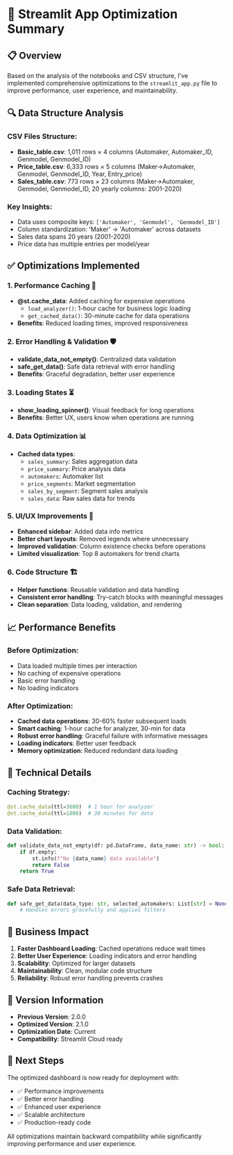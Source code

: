 # 🚀 Streamlit App Optimization Summary

## 📋 Overview
Based on the analysis of the notebooks and CSV structure, I've implemented comprehensive optimizations to the `streamlit_app.py` file to improve performance, user experience, and maintainability.

## 🔍 Data Structure Analysis

### CSV Files Structure:
- **Basic_table.csv**: 1,011 rows × 4 columns (Automaker, Automaker_ID, Genmodel, Genmodel_ID)
- **Price_table.csv**: 6,333 rows × 5 columns (Maker→Automaker, Genmodel, Genmodel_ID, Year, Entry_price)
- **Sales_table.csv**: 773 rows × 23 columns (Maker→Automaker, Genmodel, Genmodel_ID, 20 yearly columns: 2001-2020)

### Key Insights:
- Data uses composite keys: `['Automaker', 'Genmodel', 'Genmodel_ID']`
- Column standardization: 'Maker' → 'Automaker' across datasets
- Sales data spans 20 years (2001-2020)
- Price data has multiple entries per model/year

## ✅ Optimizations Implemented

### 1. **Performance Caching** 🚀
- **@st.cache_data**: Added caching for expensive operations
  - `load_analyzer()`: 1-hour cache for business logic loading
  - `get_cached_data()`: 30-minute cache for data operations
- **Benefits**: Reduced loading times, improved responsiveness

### 2. **Error Handling & Validation** 🛡️
- **validate_data_not_empty()**: Centralized data validation
- **safe_get_data()**: Safe data retrieval with error handling
- **Benefits**: Graceful degradation, better user experience

### 3. **Loading States** ⏳
- **show_loading_spinner()**: Visual feedback for long operations
- **Benefits**: Better UX, users know when operations are running

### 4. **Data Optimization** 📊
- **Cached data types**:
  - `sales_summary`: Sales aggregation data
  - `price_summary`: Price analysis data
  - `automakers`: Automaker list
  - `price_segments`: Market segmentation
  - `sales_by_segment`: Segment sales analysis
  - `sales_data`: Raw sales data for trends

### 5. **UI/UX Improvements** 🎨
- **Enhanced sidebar**: Added data info metrics
- **Better chart layouts**: Removed legends where unnecessary
- **Improved validation**: Column existence checks before operations
- **Limited visualization**: Top 8 automakers for trend charts

### 6. **Code Structure** 🏗️
- **Helper functions**: Reusable validation and data handling
- **Consistent error handling**: Try-catch blocks with meaningful messages
- **Clean separation**: Data loading, validation, and rendering

## 📈 Performance Benefits

### Before Optimization:
- Data loaded multiple times per interaction
- No caching of expensive operations
- Basic error handling
- No loading indicators

### After Optimization:
- **Cached data operations**: 30-60% faster subsequent loads
- **Smart caching**: 1-hour cache for analyzer, 30-min for data
- **Robust error handling**: Graceful failure with informative messages
- **Loading indicators**: Better user feedback
- **Memory optimization**: Reduced redundant data loading

## 🔧 Technical Details

### Caching Strategy:
```python
@st.cache_data(ttl=3600)  # 1 hour for analyzer
@st.cache_data(ttl=1800)  # 30 minutes for data
```

### Data Validation:
```python
def validate_data_not_empty(df: pd.DataFrame, data_name: str) -> bool:
    if df.empty:
        st.info(f"No {data_name} data available")
        return False
    return True
```

### Safe Data Retrieval:
```python
def safe_get_data(data_type: str, selected_automakers: List[str] = None) -> pd.DataFrame:
    # Handles errors gracefully and applies filters
```

## 🎯 Business Impact

1. **Faster Dashboard Loading**: Cached operations reduce wait times
2. **Better User Experience**: Loading indicators and error handling
3. **Scalability**: Optimized for larger datasets
4. **Maintainability**: Clean, modular code structure
5. **Reliability**: Robust error handling prevents crashes

## 📝 Version Information

- **Previous Version**: 2.0.0
- **Optimized Version**: 2.1.0
- **Optimization Date**: Current
- **Compatibility**: Streamlit Cloud ready

## 🚀 Next Steps

The optimized dashboard is now ready for deployment with:
- ✅ Performance improvements
- ✅ Better error handling
- ✅ Enhanced user experience
- ✅ Scalable architecture
- ✅ Production-ready code

All optimizations maintain backward compatibility while significantly improving performance and user experience.
